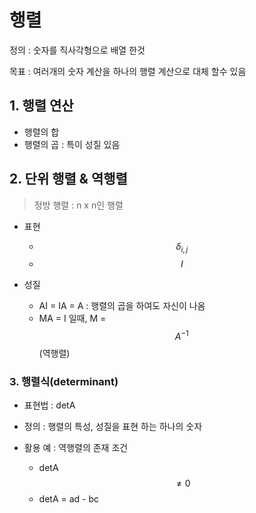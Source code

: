 # 행렬 

정의 : 숫자를 직사각형으로 배열 한것 

목표 : 여러개의 숫자 계산을 하나의 행렬 계산으로 대체 할수 있음 


## 1. 행렬 연산 

- 행렬의 합
- 행렬의 곱 : 특이 성질 있음 


## 2. 단위 행렬 & 역행렬 

>  정방 행렬 : n x n인 행렬


- 표현
    - $$ \delta_{i,j} $$
    - $$ I $$

- 성질 
    - AI = IA = A : 행렬의 곱을 하여도 자신이 나옴 
    - MA = I 일때, M = $$ A^{-1} $$ (역행렬)


### 3. 행렬식(determinant)

- 표현법 : detA 
 
- 정의 : 행렬의 특성, 성질을 표현 하는 하나의 숫자 
 
- 활용 예 : 역행렬의 존재 조건
    - detA $$ \neq 0 $$   
    - detA = ad - bc 


